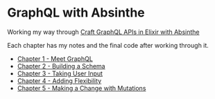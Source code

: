 # GraphQL with Absinthe

Working my way through [Craft GraphQL APIs in Elixir with Absinthe](https://pragprog.com/book/wwgraphql/craft-graphql-apis-in-elixir-with-absinthe)

Each chapter has my notes and the final code after working through it.

* [Chapter 1 - Meet GraphQL](./ch01/README.md)
* [Chapter 2 - Building a Schema](./ch02/README.md)
* [Chapter 3 - Taking User Input](./ch03/README.md)
* [Chapter 4 - Adding Flexibility](./ch04/README.md)
* [Chapter 5 - Making a Change with Mutations](./ch05/README.md)
